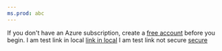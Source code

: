 ```yaml
---
ms.prod: abc
---
```



If you don't have an Azure subscription, create a [free account](https://azure.microsoft.com/free/) before you begin.
I am test link in local [link in local](https://azure.microsoft.com/en-us/free/)
I am test link not secure [secure](https://azure.microsoft.com/en-us/free/)